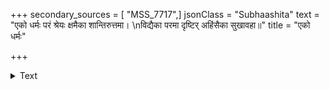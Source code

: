+++
secondary_sources = [ "MSS_7717",]
jsonClass = "Subhaashita"
text = "एको धर्मः परं श्रेयः क्षमैका शान्तिरुत्तमा।  \nविद्यैका परमा दृष्टिर् अहिंसैका सुखावहा॥"
title = "एको धर्मः"

+++

<details><summary>Text</summary>

एको धर्मः परं श्रेयः क्षमैका शान्तिरुत्तमा।  
विद्यैका परमा दृष्टिर् अहिंसैका सुखावहा॥
</details>
